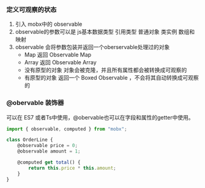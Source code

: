 ### 定义可观察的状态
1. 引入 mobx中的 observable 
2. observable的参数可以是 js基本数据类型 引用类型 普通对象 类实例 数组和映射
3. observable 会将参数包装并返回一个oberservable处理过的对象
    - Map   返回 Observable Map
    - Array 返回 Observable Array
    - 没有原型的对象 对象会被克隆，并且所有属性都会被转换成可观察的
    - 有原型的对象 返回一个 Boxed Observable ，不会将其自动转换成可观察的

### @obervable 装饰器
可以在 ES7 或者Ts中使用，@obervable也可以在字段和属性的getter中使用。


```js
import { observable, computed } from "mobx";

class OrderLine {
    @observable price = 0;
    @observable amount = 1;

    @computed get total() {
        return this.price * this.amount;
    }
}
```
